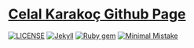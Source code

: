 # [Celal Karakoç Github Page](https://ckarakoc.github.io)

[![LICENSE](https://img.shields.io/badge/license-MIT-lightgrey.svg)](https://raw.githubusercontent.com/ckarakoc/ckarakoc.github.io/master/LICENSE)
[![Jekyll](https://img.shields.io/badge/jekyll-v3.7-blue.svg)](https://jekyllrb.com/)
[![Ruby gem](https://img.shields.io/gem/v/minimal-mistakes-jekyll.svg)](https://rubygems.org/gems/minimal-mistakes-jekyll)
[![Minimal Mistake](https://img.shields.io/badge/minimal%20mistake-v4.23.0-blue)](https://github.com/mmistakes/minimal-mistakes)
